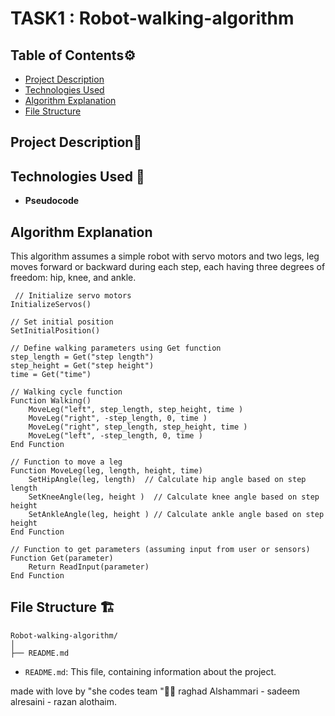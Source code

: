 # TASK1 : Robot-walking-algorithm

## Table of Contents⚙️
- [Project Description](#project-description)
- [Technologies Used](#technologies-used)
- [Algorithm Explanation](#algorithm-explanation)
- [File Structure](#file-structure)

## Project Description📝


## Technologies Used 🔧
 - **Pseudocode**

## Algorithm Explanation

This algorithm assumes a simple robot with servo motors and two legs, leg moves forward or backward during each step, each having three degrees of freedom: hip, knee, and ankle.
```
 // Initialize servo motors
InitializeServos()

// Set initial position
SetInitialPosition()

// Define walking parameters using Get function
step_length = Get("step length")
step_height = Get("step height")
time = Get("time")

// Walking cycle function
Function Walking()
    MoveLeg("left", step_length, step_height, time )
    MoveLeg("right", -step_length, 0, time )
    MoveLeg("right", step_length, step_height, time )
    MoveLeg("left", -step_length, 0, time )
End Function

// Function to move a leg
Function MoveLeg(leg, length, height, time)
    SetHipAngle(leg, length)  // Calculate hip angle based on step length
    SetKneeAngle(leg, height )  // Calculate knee angle based on step height
    SetAnkleAngle(leg, height ) // Calculate ankle angle based on step height
End Function

// Function to get parameters (assuming input from user or sensors)
Function Get(parameter)
    Return ReadInput(parameter)
End Function
```

## File Structure 🏗️

```
Robot-walking-algorithm/
│
├── README.md
```

- `README.md`: This file, containing information about the project.

made with love by "she codes team "🤍😄
raghad Alshammari - sadeem alresaini - razan alothaim.
